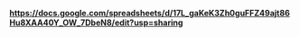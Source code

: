 **https://docs.google.com/spreadsheets/d/17L_gaKeK3Zh0guFFZ49ajt86Hu8XAA40Y_OW_7DbeN8/edit?usp=sharing**
